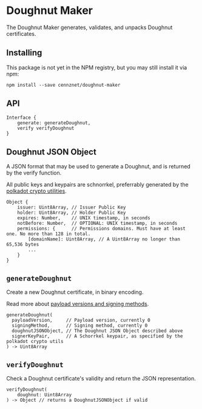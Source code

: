 # Doughnut Maker

The Doughnut Maker generates, validates, and unpacks Doughnut certificates.

## Installing

This package is not yet in the NPM registry, but you may still install it via npm:

```
npm install --save cennznet/doughnut-maker
```

## API

```
Interface {
	generate: generateDoughnut,
	verify verifyDoughnut
}
```

## Doughnut JSON Object

A JSON format that may be used to generate a Doughnut, and is returned by the verify function.

All public keys and keypairs are schnorrkel, preferrably generated by the [polkadot crypto utilities](https://polkadot.js.org/common/util-crypto/SUMMARY.html).

```
Object {
    issuer: Uint8Array, // Issuer Public Key
    holder: Uint8Array, // Holder Public Key
    expires: Number,    // UNIX timestamp, in seconds
    notBefore: Number,  // OPTIONAL: UNIX timestamp, in seconds
    permissions: {      // Permissions domains. Must have at least one. No more than 128 in total.
        [domainName]: Uint8Array, // A Uint8Array no longer than 65,536 bytes
        ...
    }
}
```

## `generateDoughnut`

Create a new Doughnut certificate, in binary encoding.

Read more about [payload versions and signing methods](https://github.com/cennznet/doughnut-paper/blob/master/format.md).

```
generateDoughnut(
  payloadVersion,     // Payload version, currently 0
  signingMethod,      // Signing method, currently 0
  doughnutJSONObject, // The Doughnut JSON Object described above
  signerKeyPair,      // A Schorrkel keypair, as specified by the polkadot crypto utils
) -> Uint8Array
```

## `verifyDoughnut`

Check a Doughnut certificate's validity and return the JSON representation.

```
verifyDoughnut(
	doughnut: Uint8Array
) -> Object // returns a DoughnutJSONObject if valid
```

